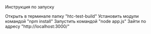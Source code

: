 Инструкция по запуску

Открыть в терминале папку "htc-test-build"
Установить модули командой "npm install"
Запустить командой "node app.js"
Зайти по адресу "http://localhost:3000/"
